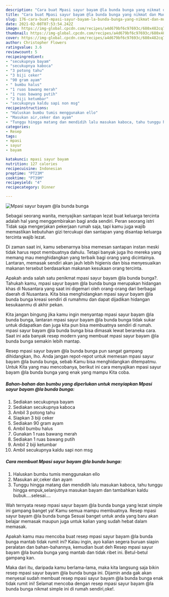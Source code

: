 ```yaml
---
description: "Cara buat Mpasi sayur bayam @la bunda bunga yang nikmat dan Mudah Dibuat"
title: "Cara buat Mpasi sayur bayam @la bunda bunga yang nikmat dan Mudah Dibuat"
slug: 176-cara-buat-mpasi-sayur-bayam-la-bunda-bunga-yang-nikmat-dan-mudah-dibuat
date: 2021-02-08T07:53:54.242Z
image: https://img-global.cpcdn.com/recipes/a4d679bf6c97693c/680x482cq70/mpasi-sayur-bayam-la-bunda-bunga-foto-resep-utama.jpg
thumbnail: https://img-global.cpcdn.com/recipes/a4d679bf6c97693c/680x482cq70/mpasi-sayur-bayam-la-bunda-bunga-foto-resep-utama.jpg
cover: https://img-global.cpcdn.com/recipes/a4d679bf6c97693c/680x482cq70/mpasi-sayur-bayam-la-bunda-bunga-foto-resep-utama.jpg
author: Christopher Flowers
ratingvalue: 3.6
reviewcount: 5
recipeingredient:
- "secukupnya bayam"
- "secukupnya kaboca"
- "3 potong tahu"
- "3 biji ceker"
- "90 gram ayam"
- " bumbu halus"
- "1 ruas bawang merah"
- "1 ruas bawang putih"
- "2 biji ketumbar"
- "secukupnya kaldu sapi non msg"
recipeinstructions:
- "Haluskan bumbu tumis menggunakan ello"
- "Masukan air,ceker dan ayam"
- "Tunggu hingga matang dan mendidih lalu masukan kaboca, tahu tunggu hingga empuk,selanjutnya masukan bayam dan tambahkan kaldu bubuk....selesai...."
categories:
- Resep
tags:
- mpasi
- sayur
- bayam

katakunci: mpasi sayur bayam 
nutrition: 127 calories
recipecuisine: Indonesian
preptime: "PT23M"
cooktime: "PT39M"
recipeyield: "4"
recipecategory: Dinner

---
```



![Mpasi sayur bayam @la bunda bunga](https://img-global.cpcdn.com/recipes/a4d679bf6c97693c/680x482cq70/mpasi-sayur-bayam-la-bunda-bunga-foto-resep-utama.jpg)

Sebagai seorang wanita, menyajikan santapan lezat buat keluarga tercinta adalah hal yang menggembirakan bagi anda sendiri. Peran seorang istri Tidak saja mengerjakan pekerjaan rumah saja, tapi kamu juga wajib memastikan kebutuhan gizi tercukupi dan santapan yang disantap keluarga tercinta wajib lezat.

Di zaman  saat ini, kamu sebenarnya bisa memesan santapan instan meski tidak harus repot membuatnya dahulu. Tetapi banyak juga lho mereka yang memang mau menghidangkan yang terbaik bagi orang yang dicintainya. Lantaran, memasak sendiri akan jauh lebih higienis dan bisa menyesuaikan makanan tersebut berdasarkan makanan kesukaan orang tercinta. 



Apakah anda salah satu penikmat mpasi sayur bayam @la bunda bunga?. Tahukah kamu, mpasi sayur bayam @la bunda bunga merupakan hidangan khas di Nusantara yang saat ini digemari oleh orang-orang dari berbagai daerah di Nusantara. Kita bisa menghidangkan mpasi sayur bayam @la bunda bunga kreasi sendiri di rumahmu dan dapat dijadikan hidangan kesukaanmu di akhir pekan.

Kita jangan bingung jika kamu ingin menyantap mpasi sayur bayam @la bunda bunga, lantaran mpasi sayur bayam @la bunda bunga tidak sukar untuk didapatkan dan juga kita pun bisa membuatnya sendiri di rumah. mpasi sayur bayam @la bunda bunga bisa dimasak lewat beraneka cara. Saat ini ada banyak resep modern yang membuat mpasi sayur bayam @la bunda bunga semakin lebih mantap.

Resep mpasi sayur bayam @la bunda bunga pun sangat gampang dihidangkan, lho. Anda jangan repot-repot untuk memesan mpasi sayur bayam @la bunda bunga, sebab Kamu bisa menghidangkan ditempatmu. Untuk Kita yang mau mencobanya, berikut ini cara menyajikan mpasi sayur bayam @la bunda bunga yang enak yang mampu Kita coba.

<!--inarticleads1-->

##### Bahan-bahan dan bumbu yang diperlukan untuk menyiapkan Mpasi sayur bayam @la bunda bunga:

1. Sediakan secukupnya bayam
1. Sediakan secukupnya kaboca
1. Ambil 3 potong tahu
1. Siapkan 3 biji ceker
1. Sediakan 90 gram ayam
1. Ambil  bumbu halus
1. Gunakan 1 ruas bawang merah
1. Sediakan 1 ruas bawang putih
1. Ambil 2 biji ketumbar
1. Ambil secukupnya kaldu sapi non msg




<!--inarticleads2-->

##### Cara membuat Mpasi sayur bayam @la bunda bunga:

1. Haluskan bumbu tumis menggunakan ello
1. Masukan air,ceker dan ayam
1. Tunggu hingga matang dan mendidih lalu masukan kaboca, tahu tunggu hingga empuk,selanjutnya masukan bayam dan tambahkan kaldu bubuk....selesai....




Wah ternyata resep mpasi sayur bayam @la bunda bunga yang lezat simple ini gampang banget ya! Kamu semua mampu membuatnya. Resep mpasi sayur bayam @la bunda bunga Sesuai banget untuk anda yang baru akan belajar memasak maupun juga untuk kalian yang sudah hebat dalam memasak.

Apakah kamu mau mencoba buat resep mpasi sayur bayam @la bunda bunga mantab tidak rumit ini? Kalau ingin, ayo kalian segera buruan siapin peralatan dan bahan-bahannya, kemudian buat deh Resep mpasi sayur bayam @la bunda bunga yang mantab dan tidak ribet ini. Betul-betul gampang kan. 

Maka dari itu, daripada kamu berlama-lama, maka kita langsung saja bikin resep mpasi sayur bayam @la bunda bunga ini. Dijamin anda gak akan menyesal sudah membuat resep mpasi sayur bayam @la bunda bunga enak tidak rumit ini! Selamat mencoba dengan resep mpasi sayur bayam @la bunda bunga nikmat simple ini di rumah sendiri,oke!.

